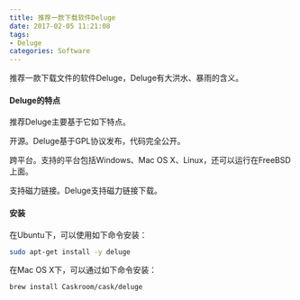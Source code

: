 ```yaml
---
title: 推荐一款下载软件Deluge
date: 2017-02-05 11:21:08
tags:
- Deluge
categories: Software
---
```


推荐一款下载文件的软件Deluge，Deluge有大洪水、暴雨的含义。

<!-- more -->

#### Deluge的特点

推荐Deluge主要基于它如下特点。

开源。Deluge基于GPL协议发布，代码完全公开。

跨平台。支持的平台包括Windows、Mac OS X、Linux，还可以运行在FreeBSD上面。

支持磁力链接。Deluge支持磁力链接下载。

#### 安装

在Ubuntu下，可以使用如下命令安装：

```Bash
sudo apt-get install -y deluge
```

在Mac OS X下，可以通过如下命令安装：

```Bash
brew install Caskroom/cask/deluge
```
